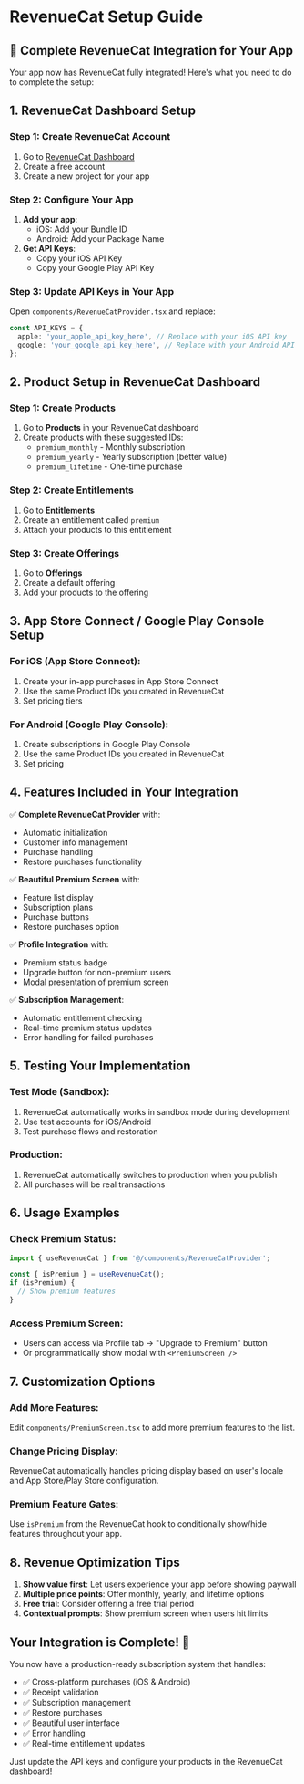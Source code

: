 # RevenueCat Setup Guide

## 🚀 Complete RevenueCat Integration for Your App

Your app now has RevenueCat fully integrated! Here's what you need to do to complete the setup:

## 1. RevenueCat Dashboard Setup

### Step 1: Create RevenueCat Account
1. Go to [RevenueCat Dashboard](https://app.revenuecat.com)
2. Create a free account
3. Create a new project for your app

### Step 2: Configure Your App
1. **Add your app**:
   - iOS: Add your Bundle ID
   - Android: Add your Package Name
2. **Get API Keys**:
   - Copy your iOS API Key
   - Copy your Google Play API Key

### Step 3: Update API Keys in Your App
Open `components/RevenueCatProvider.tsx` and replace:
```typescript
const API_KEYS = {
  apple: 'your_apple_api_key_here', // Replace with your iOS API key
  google: 'your_google_api_key_here', // Replace with your Android API key
};
```

## 2. Product Setup in RevenueCat Dashboard

### Step 1: Create Products
1. Go to **Products** in your RevenueCat dashboard
2. Create products with these suggested IDs:
   - `premium_monthly` - Monthly subscription
   - `premium_yearly` - Yearly subscription (better value)
   - `premium_lifetime` - One-time purchase

### Step 2: Create Entitlements
1. Go to **Entitlements**
2. Create an entitlement called `premium`
3. Attach your products to this entitlement

### Step 3: Create Offerings
1. Go to **Offerings**
2. Create a default offering
3. Add your products to the offering

## 3. App Store Connect / Google Play Console Setup

### For iOS (App Store Connect):
1. Create your in-app purchases in App Store Connect
2. Use the same Product IDs you created in RevenueCat
3. Set pricing tiers

### For Android (Google Play Console):
1. Create subscriptions in Google Play Console
2. Use the same Product IDs you created in RevenueCat
3. Set pricing

## 4. Features Included in Your Integration

✅ **Complete RevenueCat Provider** with:
- Automatic initialization
- Customer info management
- Purchase handling
- Restore purchases functionality

✅ **Beautiful Premium Screen** with:
- Feature list display
- Subscription plans
- Purchase buttons
- Restore purchases option

✅ **Profile Integration** with:
- Premium status badge
- Upgrade button for non-premium users
- Modal presentation of premium screen

✅ **Subscription Management**:
- Automatic entitlement checking
- Real-time premium status updates
- Error handling for failed purchases

## 5. Testing Your Implementation

### Test Mode (Sandbox):
1. RevenueCat automatically works in sandbox mode during development
2. Use test accounts for iOS/Android
3. Test purchase flows and restoration

### Production:
1. RevenueCat automatically switches to production when you publish
2. All purchases will be real transactions

## 6. Usage Examples

### Check Premium Status:
```typescript
import { useRevenueCat } from '@/components/RevenueCatProvider';

const { isPremium } = useRevenueCat();
if (isPremium) {
  // Show premium features
}
```

### Access Premium Screen:
- Users can access via Profile tab → "Upgrade to Premium" button
- Or programmatically show modal with `<PremiumScreen />`

## 7. Customization Options

### Add More Features:
Edit `components/PremiumScreen.tsx` to add more premium features to the list.

### Change Pricing Display:
RevenueCat automatically handles pricing display based on user's locale and App Store/Play Store configuration.

### Premium Feature Gates:
Use `isPremium` from the RevenueCat hook to conditionally show/hide features throughout your app.

## 8. Revenue Optimization Tips

1. **Show value first**: Let users experience your app before showing paywall
2. **Multiple price points**: Offer monthly, yearly, and lifetime options
3. **Free trial**: Consider offering a free trial period
4. **Contextual prompts**: Show premium screen when users hit limits

## Your Integration is Complete! 🎉

You now have a production-ready subscription system that handles:
- ✅ Cross-platform purchases (iOS & Android)
- ✅ Receipt validation
- ✅ Subscription management
- ✅ Restore purchases
- ✅ Beautiful user interface
- ✅ Error handling
- ✅ Real-time entitlement updates

Just update the API keys and configure your products in the RevenueCat dashboard!